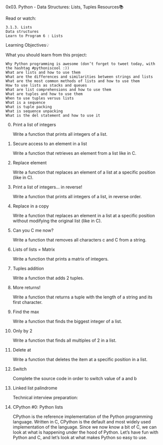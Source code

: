 0x03. Python - Data Structures: Lists, Tuples
Resources📚

Read or watch:

    3.1.3. Lists
    Data structures
    Learn to Program 6 : Lists

Learning Objectives💡

What you should learn from this project:

    Why Python programming is awesome (don’t forget to tweet today, with the hashtag #pythoniscool :))
    What are lists and how to use them
    What are the differences and similarities between strings and lists
    What are the most common methods of lists and how to use them
    How to use lists as stacks and queues
    What are list comprehensions and how to use them
    What are tuples and how to use them
    When to use tuples versus lists
    What is a sequence
    What is tuple packing
    What is sequence unpacking
    What is the del statement and how to use it

0. Print a list of integers

    Write a function that prints all integers of a list.

1. Secure access to an element in a list

    Write a function that retrieves an element from a list like in C.

2. Replace element

    Write a function that replaces an element of a list at a specific position (like in C).

3. Print a list of integers... in reverse!

    Write a function that prints all integers of a list, in reverse order.

4. Replace in a copy

    Write a function that replaces an element in a list at a specific position without modifying the original list 
    (like in C).

5. Can you C me now?

    Write a function that removes all characters c and C from a string.

6. Lists of lists = Matrix

    Write a function that prints a matrix of integers.

7. Tuples addition

    Write a function that adds 2 tuples.

8. More returns!

    Write a function that returns a tuple with the length of a string and its first character.

9. Find the max

    Write a function that finds the biggest integer of a list.

10. Only by 2

    Write a function that finds all multiples of 2 in a list.

11. Delete at

    Write a function that deletes the item at a specific position in a list.

12. Switch

    Complete the source code in order to switch value of a and b

13. Linked list palindrome

    Technical interview preparation:

14. CPython #0: Python lists

    CPython is the reference implementation of the Python programming language. Written in C, CPython is the default 
    and most widely used implementation of the language. Since we now know a bit of C, we can look at what is happening 
    under the hood of Python. Let’s have fun with Python and C, and let’s look at what makes Python so easy to use.


